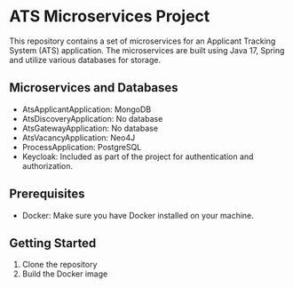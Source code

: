 # ATS Microservices Project

This repository contains a set of microservices for an Applicant Tracking System (ATS) application. The microservices are built using Java 17, Spring and utilize various databases for storage.

## Microservices and Databases

- AtsApplicantApplication: MongoDB
- AtsDiscoveryApplication: No database
- AtsGatewayApplication: No database
- AtsVacancyApplication: Neo4J
- ProcessApplication: PostgreSQL
- Keycloak: Included as part of the project for authentication and authorization.

## Prerequisites

- Docker: Make sure you have Docker installed on your machine.

## Getting Started

1. Clone the repository
2. Build the Docker image

